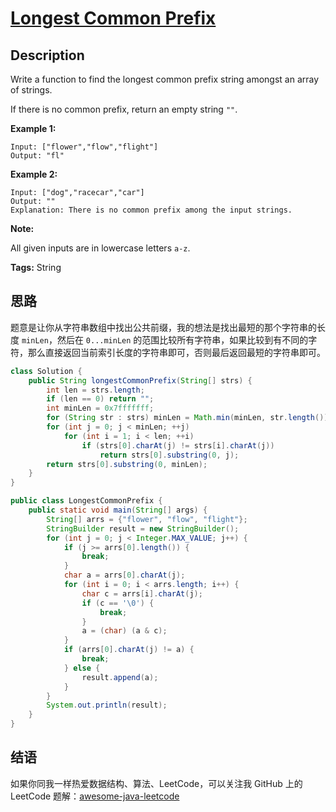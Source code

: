 # [Longest Common Prefix][title]

## Description

Write a function to find the longest common prefix string amongst an array of strings.

If there is no common prefix, return an empty string `""`.

**Example 1:**

```
Input: ["flower","flow","flight"]
Output: "fl"
```

**Example 2:**

```
Input: ["dog","racecar","car"]
Output: ""
Explanation: There is no common prefix among the input strings.
```

**Note:**

All given inputs are in lowercase letters `a-z`.

**Tags:** String


## 思路

题意是让你从字符串数组中找出公共前缀，我的想法是找出最短的那个字符串的长度 `minLen`，然后在 `0...minLen` 的范围比较所有字符串，如果比较到有不同的字符，那么直接返回当前索引长度的字符串即可，否则最后返回最短的字符串即可。

```java
class Solution {
    public String longestCommonPrefix(String[] strs) {
        int len = strs.length;
        if (len == 0) return "";
        int minLen = 0x7fffffff;
        for (String str : strs) minLen = Math.min(minLen, str.length());
        for (int j = 0; j < minLen; ++j)
            for (int i = 1; i < len; ++i)
                if (strs[0].charAt(j) != strs[i].charAt(j))
                    return strs[0].substring(0, j);
        return strs[0].substring(0, minLen);
    }
}
```

```java
public class LongestCommonPrefix {
    public static void main(String[] args) {
        String[] arrs = {"flower", "flow", "flight"};
        StringBuilder result = new StringBuilder();
        for (int j = 0; j < Integer.MAX_VALUE; j++) {
            if (j >= arrs[0].length()) {
                break;
            }
            char a = arrs[0].charAt(j);
            for (int i = 0; i < arrs.length; i++) {
                char c = arrs[i].charAt(j);
                if (c == '\0') {
                    break;
                }
                a = (char) (a & c);
            }
            if (arrs[0].charAt(j) != a) {
                break;
            } else {
                result.append(a);
            }
        }
        System.out.println(result);
    }
}
```


## 结语

如果你同我一样热爱数据结构、算法、LeetCode，可以关注我 GitHub 上的 LeetCode 题解：[awesome-java-leetcode][ajl]



[title]: https://leetcode.com/problems/longest-common-prefix
[ajl]: https://github.com/Blankj/awesome-java-leetcode
